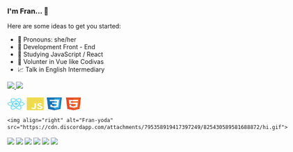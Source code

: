 ### I'm Fran... 👋

Here are some ideas to get you started:

- 💬 Pronouns: she/her
- 🔭 Development Front - End 
- 🌱 Studying JavaScript / React
- 💚 Volunter in Vue like Codivas 
- 📈 Talk in English Intermediary


<!--  Parte 1 -->
<div>
  <a href="https://github.com/franciane-lark">
  <img height="180em" src="https://github-readme-stats.vercel.app/api?username=franciane-lark&show_icons=true&theme=tokyonight&include_all_commits=true&count_private=true"/>
  <img height="180em" src="https://github-readme-stats.vercel.app/api/top-langs/?username=franciane-lark&layout=compact&langs_count=16&theme=highcontrast"/>
</div>
  



<div style="display: inline-block"><br>
  

  <img align="center" alt="Fran-React" height="30" width="40" src="https://raw.githubusercontent.com/devicons/devicon/master/icons/react/react-original.svg">
  
  <img align="center" alt="Fran-Js" height="30" width="40" src="https://raw.githubusercontent.com/devicons/devicon/master/icons/javascript/javascript-plain.svg">
  
  <img align="center" alt="Fran-CSS" height="30" width="40" src="https://raw.githubusercontent.com/devicons/devicon/master/icons/css3/css3-original.svg">
  
  <img align="center" alt="Fran-HTML" height="30" width="40" src="https://raw.githubusercontent.com/devicons/devicon/master/icons/html5/html5-original.svg">
  
    <img align="right" alt="Fran-yoda" src="https://cdn.discordapp.com/attachments/795358919417397249/825430589581688872/hi.gif">
</div>
  
  <!--
  <img align="center" alt="Fran-Java" height="30" width="40" src="https://raw.githubusercontent.com/devicons/devicon/master/icons/python/python-original.svg">
  
  <img align="center" alt="Fran-C" height="30" width="40" src="https://raw.githubusercontent.com/devicons/devicon/master/icons/csharp/csharp-original.svg">

  -->



  
 <br>
  <!--  Parte 3 -->
 
 <div>
   <a href="https://www.youtube.com/channel/UC6R-xadnaCDyWgyG9dM2gAA" target="_blank"><img src="https://img.shields.io/badge/YouTube-FF0000?style=for-the-badge&logo=youtube&logoColor=white" target="_blank"></a>
  <a href="https://instagram.com/lark_tech" target="_blank"><img src="https://img.shields.io/badge/-Instagram-%23E4405F?style=for-the-badge&logo=instagram&logoColor=white" target="_blank"></a>
 	<a href="https://www.twitch.tv/franciane_lark" target="_blank"><img src="https://img.shields.io/badge/Twitch-9146FF?style=for-the-badge&logo=twitch&logoColor=white" target="_blank"></a>
 <a href="https://discord.com/channels/@me/722590403433463870" target="_blank"><img src="https://img.shields.io/badge/Discord-7289DA?style=for-the-badge&logo=discord&logoColor=white" target="_blank"></a> 
  <a href = "mailto:franciane.lark019@gmail.com"><img src="https://img.shields.io/badge/-Gmail-%23333?style=for-the-badge&logo=gmail&logoColor=white" target="_blank"></a>
  <a href="https://www.linkedin.com/in/franciane-lark/" target="_blank"><img src="https://img.shields.io/badge/-LinkedIn-%230077B5?style=for-the-badge&logo=linkedin&logoColor=white" target="_blank"></a> 
 </div>
 
  
<!--  Parte 4  (Snake)-->
  

